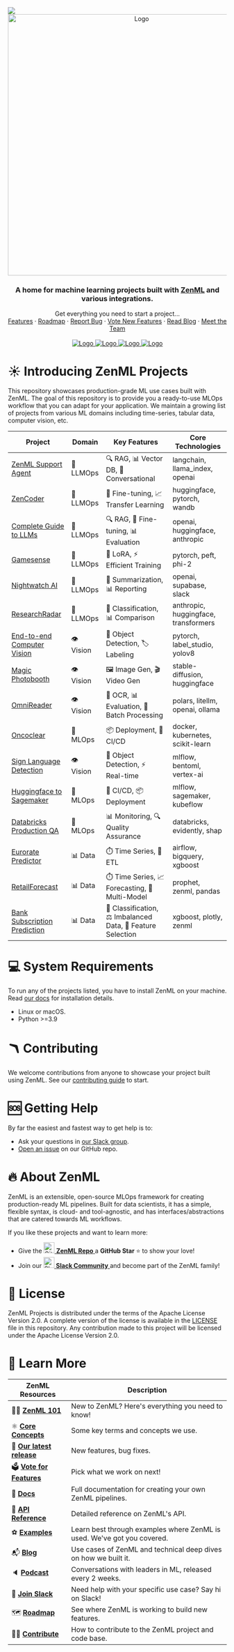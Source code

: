 <!-- PROJECT LOGO -->
<img referrerpolicy="no-referrer-when-downgrade" src="https://static.scarf.sh/a.png?x-pxid=03d804c9-e44a-471e-b56d-81685bc925ec" />

<br />
<div align="center">
  <a href="https://zenml.io">
    <img src="_assets/zenml_project.gif" alt="Logo" width="600">
  </a>

<h3 align="center">A home for machine learning projects built
with <a href="https://github.com/zenml-io/zenml/">ZenML</a> and various
integrations.</h3>

  <p align="center">
    Get everything you need to start a project...
    <!-- <div align="center">
      Join our <a href="https://zenml.io/slack" target="_blank">
      <img width="25" src="https://img.shields.io/badge/JOIN US ON SLACK-4A154B?style=for-the-badge&logo=slack&logoColor=white" alt="Slack"/>
    <b>Slack Community</b> </a> and be part of the ZenML family.
    </div> -->
    <br />
    <a href="https://zenml.io/features">Features</a>
    ·
    <a href="https://zenml.io/roadmap">Roadmap</a>
    ·
    <a href="https://github.com/zenml-io/zenml-projects/issues">Report Bug</a>
    ·
    <a href="https://zenml.io/discussion">Vote New Features</a>
    ·
    <a href="https://blog.zenml.io/">Read Blog</a>
    ·
    <a href="https://zenml.io/meet">Meet the Team</a>
    <br />
    <br /> 
    <a href="https://www.linkedin.com/company/zenml/">
    <img src="https://img.shields.io/badge/JOIN US ON SLACK-4A154B?style=for-the-badge&logo=slack&logoColor=white" alt="Logo">
    </a>
    <a href="https://www.linkedin.com/company/zenml/">
    <img src="https://img.shields.io/badge/LinkedIn-0077B5?style=for-the-badge&logo=linkedin&logoColor=white" alt="Logo">
    </a>
    <a href="https://twitter.com/zenml_io">
    <img src="https://img.shields.io/badge/Twitter-1DA1F2?style=for-the-badge&logo=twitter&logoColor=white" alt="Logo">
    </a>
    <a href="https://www.youtube.com/c/ZenML">
    <img src="https://img.shields.io/badge/-YouTube-black.svg?style=for-the-badge&logo=youtube&colorB=red" alt="Logo">
    </a>
  </p>
</div>

# ☀️ Introducing ZenML Projects

This repository showcases production-grade ML use cases built with ZenML.
The goal of this repository is to provide you a ready-to-use MLOps workflow that
you can adapt for your application. We maintain a growing list of projects
from various ML domains including time-series, tabular data, computer vision,
etc.

| Project                                                   | Domain    | Key Features                               | Core Technologies                    |
| --------------------------------------------------------- | --------- | ------------------------------------------ | ------------------------------------ |
| [ZenML Support Agent](zenml-support-agent)                | 🤖 LLMOps | 🔍 RAG, 📊 Vector DB, 💬 Conversational    | langchain, llama_index, openai       |
| [ZenCoder](zencoder)                                      | 🤖 LLMOps | 🧠 Fine-tuning, 📈 Transfer Learning       | huggingface, pytorch, wandb          |
| [Complete Guide to LLMs](llm-complete-guide)              | 🤖 LLMOps | 🔍 RAG, 🧠 Fine-tuning, 📊 Evaluation      | openai, huggingface, anthropic       |
| [Gamesense](gamesense)                                    | 🤖 LLMOps | 🧠 LoRA, ⚡ Efficient Training             | pytorch, peft, phi-2                 |
| [Nightwatch AI](nightwatch-ai)                            | 🤖 LLMOps | 📝 Summarization, 📊 Reporting             | openai, supabase, slack              |
| [ResearchRadar](research-radar)                           | 🤖 LLMOps | 📝 Classification, 📊 Comparison           | anthropic, huggingface, transformers |
| [End-to-end Computer Vision](end-to-end-computer-vision)  | 👁️ Vision | 🎯 Object Detection, 🏷️ Labeling           | pytorch, label_studio, yolov8        |
| [Magic Photobooth](magic-photobooth)                      | 👁️ Vision | 🖼️ Image Gen, 🎬 Video Gen                 | stable-diffusion, huggingface        |
| [OmniReader](omni-reader)                                 | 👁️ Vision | 📝 OCR, 📊 Evaluation, 🔄 Batch Processing | polars, litellm, openai, ollama      |
| [Oncoclear](oncoclear)                                    | 🚀 MLOps  | 📦 Deployment, 🔄 CI/CD                    | docker, kubernetes, scikit-learn     |
| [Sign Language Detection](sign-language-detection-yolov5) | 👁️ Vision | 🎯 Object Detection, ⚡ Real-time          | mlflow, bentoml, vertex-ai           |
| [Huggingface to Sagemaker](huggingface-sagemaker)         | 🚀 MLOps  | 🔄 CI/CD, 📦 Deployment                    | mlflow, sagemaker, kubeflow          |
| [Databricks Production QA](databricks-production-qa-demo) | 🚀 MLOps  | 📊 Monitoring, 🔍 Quality Assurance        | databricks, evidently, shap          |
| [Eurorate Predictor](eurorate-predictor)                  | 📊 Data   | ⏱️ Time Series, 🔄 ETL                     | airflow, bigquery, xgboost           |
| [RetailForecast](retail-forecast)                         | 📊 Data   | ⏱️ Time Series, 📈 Forecasting, 🔮 Multi-Model | prophet, zenml, pandas                |
| [Bank Subscription Prediction](bank_subscription_prediction) | 📊 Data | 💼 Classification, ⚖️ Imbalanced Data, 🎯 Feature Selection | xgboost, plotly, zenml |

# 💻 System Requirements

To run any of the projects listed, you have to install ZenML on your machine.
Read [our docs](https://docs.zenml.io/getting-started/installation) for
installation details.

- Linux or macOS.
- Python >=3.9

# 🪃 Contributing

We welcome contributions from anyone to showcase your project built using ZenML.
See our [contributing guide](./CONTRIBUTING.md) to start.

# 🆘 Getting Help

By far the easiest and fastest way to get help is to:

* Ask your questions in [our Slack group](https://zenml.io/slack/).
* [Open an issue](https://github.com/zenml-io/zenml-dashboard/issues/new/choose)
  on our GitHub repo.

# 🔥 About ZenML

ZenML is an extensible, open-source MLOps framework for creating
production-ready ML pipelines. Built for data scientists, it has a simple,
flexible syntax, is cloud- and tool-agnostic, and has interfaces/abstractions
that are catered towards ML workflows.

If you like these projects and want to learn more:

- Give
  the <a href="https://github.com/zenml-io/zenml/stargazers" target="_blank">
  <img width="25" src="https://cdn.iconscout.com/icon/free/png-256/github-153-675523.png" alt="GitHub"/>
  <b>ZenML Repo</b>
  </a> a <b>GitHub Star</b> :star: to show your love!
- Join our <a href="https://zenml.io/slack" target="_blank">
  <img width="25" src="https://cdn3.iconfinder.com/data/icons/logos-and-brands-adobe/512/306_Slack-512.png" alt="Slack"/>
  <b>Slack Community</b>
  </a> and become part of the ZenML family!

# 📜 License

ZenML Projects is distributed under the terms of the Apache License Version 2.0.
A complete version of the license is available in the [LICENSE](LICENSE) file in
this repository. Any contribution made to this project will be licensed under
the Apache License Version 2.0.

# 📖 Learn More

| ZenML Resources             | Description                                                             |
|-----------------------------|-------------------------------------------------------------------------|
| 🧘‍♀️ **[ZenML 101]**       | New to ZenML? Here's everything you need to know!                       |
| ⚛️ **[Core Concepts]**      | Some key terms and concepts we use.                                     |
| 🚀 **[Our latest release]** | New features, bug fixes.                                                |
| 🗳 **[Vote for Features]**  | Pick what we work on next!                                              |
| 📓 **[Docs]**               | Full documentation for creating your own ZenML pipelines.               |
| 📒 **[API Reference]**      | Detailed reference on ZenML's API.                                      |
| ⚽️ **[Examples]**           | Learn best through examples where ZenML is used. We've got you covered. |
| 📬 **[Blog]**               | Use cases of ZenML and technical deep dives on how we built it.         |
| 🔈 **[Podcast]**            | Conversations with leaders in ML, released every 2 weeks.               |
| 💬 **[Join Slack]**         | Need help with your specific use case? Say hi on Slack!                 |
| 🗺 **[Roadmap]**            | See where ZenML is working to build new features.                       |
| 🙋‍♀️ **[Contribute]**      | How to contribute to the ZenML project and code base.                   |

[ZenML 101]: https://docs.zenml.io/user-guides/starter-guide
[Core Concepts]: https://docs.zenml.io/getting-started/core-concepts
[Our latest release]: https://github.com/zenml-io/zenml/releases
[Vote for Features]: https://zenml.io/discussion
[Docs]: https://docs.zenml.io/
[API Reference]: https://apidocs.zenml.io/
[Examples]: https://github.com/zenml-io/zenml/tree/main/examples
[Blog]: https://blog.zenml.io/
[Podcast]: https://podcast.zenml.io/
[Join Slack]: https://zenml.io/slack-invite/
[Roadmap]: https://zenml.io/roadmap
[Contribute]: https://github.com/zenml-io/zenml/blob/main/CONTRIBUTING.md
